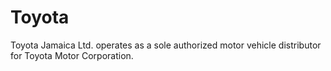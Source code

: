 # Toyota
Toyota Jamaica Ltd. operates as a sole authorized motor vehicle distributor for Toyota Motor Corporation.
